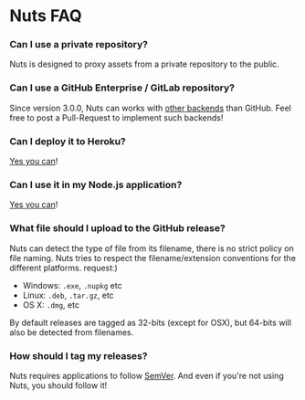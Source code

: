 # Nuts FAQ

### Can I use a private repository?

Nuts is designed to proxy assets from a private repository to the public.

### Can I use a GitHub Enterprise / GitLab repository?

Since version 3.0.0, Nuts can works with [other backends](https://github.com/GitbookIO/nuts/tree/master/lib/backends) than GitHub. Feel free to post a Pull-Request to implement such backends!

### Can I deploy it to Heroku?

[Yes you can](deploy.md)!

### Can I use it in my Node.js application?

[Yes you can](module.md)!

### What file should I upload to the GitHub release?

Nuts can detect the type of file from its filename, there is no strict policy on file naming. Nuts tries to respect the filename/extension conventions for the different platforms. request:)

- Windows: `.exe`, `.nupkg` etc
- Linux: `.deb`, `.tar.gz`, etc
- OS X: `.dmg`, etc

By default releases are tagged as 32-bits (except for OSX), but 64-bits will also be detected from filenames.

### How should I tag my releases?

Nuts requires applications to follow [SemVer](http://semver.org). And even if you're not using Nuts, you should follow it!
